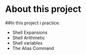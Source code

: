 # About this project

##In this project i practice:
 - Shell Expansions
 - Shell Arithmetic
 - Shell variables
 - The Alias Command